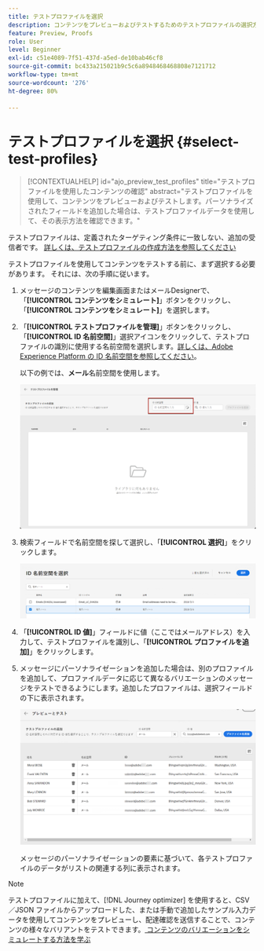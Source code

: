 ```yaml
---
title: テストプロファイルを選択
description: コンテンツをプレビューおよびテストするためのテストプロファイルの選択方法を説明します。
feature: Preview, Proofs
role: User
level: Beginner
exl-id: c51e4089-7f51-437d-a5ed-de10bab46cf8
source-git-commit: bc433a215021b9c5c6a8948468468808e7121712
workflow-type: tm+mt
source-wordcount: '276'
ht-degree: 80%

---
```


# テストプロファイルを選択 {#select-test-profiles}

>[!CONTEXTUALHELP]
>id="ajo_preview_test_profiles"
>title="テストプロファイルを使用したコンテンツの確認"
>abstract="テストプロファイルを使用して、コンテンツをプレビューおよびテストします。パーソナライズされたフィールドを追加した場合は、テストプロファイルデータを使用して、その表示方法を確認できます。"

テストプロファイルは、定義されたターゲティング条件に一致しない、追加の受信者です。 [詳しくは、テストプロファイルの作成方法を参照してください](../audience/creating-test-profiles.md)

テストプロファイルを使用してコンテンツをテストする前に、まず選択する必要があります。 それには、次の手順に従います。

1. メッセージのコンテンツを編集画面またはメールDesignerで、「**[!UICONTROL コンテンツをシミュレート]**」ボタンをクリックし、「**[!UICONTROL コンテンツをシミュレート]**」を選択します。

1. 「**[!UICONTROL テストプロファイルを管理]**」ボタンをクリックし、「**[!UICONTROL ID 名前空間]**」選択アイコンをクリックして、テストプロファイルの識別に使用する名前空間を選択します。[詳しくは、Adobe Experience Platform の ID 名前空間を参照してください](../audience/get-started-identity.md)。

   以下の例では、**メール**&#x200B;名前空間を使用します。

   ![](../email/assets/previewselect-namespace.png)

1. 検索フィールドで名前空間を探して選択し、「**[!UICONTROL 選択]**」をクリックします。

   ![](../email/assets/preview-email-namespace.png)

1. 「**[!UICONTROL ID 値]**」フィールドに値（ここではメールアドレス）を入力して、テストプロファイルを識別し、「**[!UICONTROL プロファイルを追加]**」をクリックします。

   <!--![](assets/preview-identity-value.png)-->

1. メッセージにパーソナライゼーションを追加した場合は、別のプロファイルを追加して、プロファイルデータに応じて異なるバリエーションのメッセージをテストできるようにします。追加したプロファイルは、選択フィールドの下に表示されます。

   ![](../email/assets/preview-profile-list.png)

   メッセージのパーソナライゼーションの要素に基づいて、各テストプロファイルのデータがリストの関連する列に表示されます。

>[!NOTE]
>
>テストプロファイルに加えて、[!DNL Journey optimizer] を使用すると、CSV／JSON ファイルからアップロードした、または手動で追加したサンプル入力データを使用してコンテンツをプレビューし、配達確認を送信することで、コンテンツの様々なバリアントをテストできます。[ コンテンツのバリエーションをシミュレートする方法を学ぶ ](../test-approve/simulate-sample-input.md)
